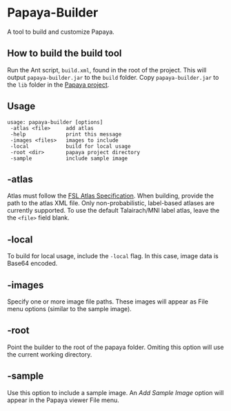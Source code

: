 Papaya-Builder
==============

A tool to build and customize Papaya.  


How to build the build tool
-----
Run the Ant script, `build.xml`, found in the root of the project.  This will output `papaya-builder.jar` to the `build` 
folder.  Copy `papaya-builder.jar` to the `lib` folder in the [Papaya project](https://github.com/rii-mango/Papaya).

Usage
-----
```shell
usage: papaya-builder [options]
 -atlas <file>     add atlas
 -help             print this message
 -images <files>   images to include
 -local            build for local usage
 -root <dir>       papaya project directory
 -sample           include sample image
```

-atlas
-----
Atlas must follow the [FSL Atlas Specification](http://ric.uthscsa.edu/mango/imango_guide_atlas.html).  When building, 
provide the path to the atlas XML file.  Only non-probabilistic, label-based atlases are currently supported.  To use the 
default Talairach/MNI label atlas, leave the the `<file>` field blank.

-local
-----
To build for local usage, include the `-local` flag.  In this case, image data is Base64 encoded.

-images
-----
Specify one or more image file paths.  These images will appear as File menu options (similar to the sample image).

-root
-----
Point the builder to the root of the papaya folder.  Omiting this option will use the current working directory.

-sample
-----
Use this option to include a sample image.  An _Add Sample Image_ option will appear in the Papaya viewer File menu.
